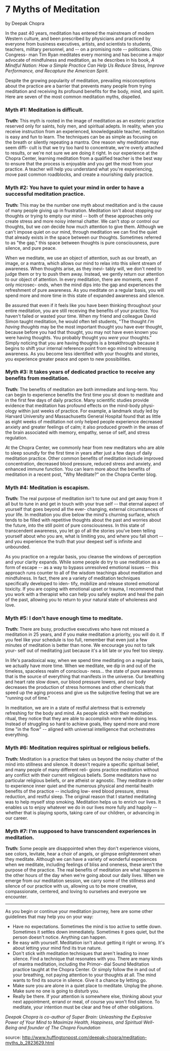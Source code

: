 7 Myths of Meditation
=====================
by Deepak Chopra

In the past 40 years, meditation has entered the mainstream of modern Western culture, and been
prescribed by physicians and practiced by everyone from business executives, artists, and scientists
to students, teachers, military personnel, and -- on a promising note -- politicians. Ohio Congress-
man Tim Ryan meditates every morning and has become a major advocate of mindfulness and
meditation, as he describes in his book, _A Mindful Nation: How a Simple Practice Can Help Us
Reduce Stress, Improve Performance, and Recapture the American Spirit_.

Despite the growing popularity of meditation, prevailing misconceptions about the practice are a
barrier that prevents many people from trying meditation and receiving its profound benefits for
the body, mind, and spirit. Here are seven of the most common meditation myths, dispelled.

### Myth #1: Meditation is difficult.
**Truth:** This myth is rooted in the image of meditation as an esoteric practice reserved only for
saints, holy men, and spiritual adepts. In reality, when you receive instruction from an experienced,
knowledgeable teacher, meditation is easy and fun to learn. The techniques can be as simple as
focusing on the breath or silently repeating a mantra. One reason why meditation may seem diffi-
cult is that we try too hard to concentrate, we're overly attached to results, or we're not sure we are
doing it right. In our experience at the Chopra Center, learning meditation from a qualified teacher
is the best way to ensure that the process is enjoyable and you get the most from your practice. A
teacher will help you understand what you're experiencing, move past common roadblocks, and
create a nourishing daily practice.

### Myth #2: You have to quiet your mind in order to have a successful meditation practice.
**Truth:** This may be the number one myth about meditation and is the cause of many people giving
up in frustration. Meditation isn't about stopping our thoughts or trying to empty our mind -- both
of these approaches only create stress and more noisy internal chatter. We can't stop or control our
thoughts, but we _can_ decide how much attention to give them. Although we can't impose quiet on
our mind, through meditation we can find the quiet that already exists in the space between our
thoughts. Sometimes referred to as "the gap," this space between thoughts is pure consciousness,
pure silence, and pure peace.

When we meditate, we use an object of attention, such as our breath, an image, or a mantra, which
allows our mind to relax into this silent stream of awareness. When thoughts arise, as they inevi-
tably will, we don't need to judge them or try to push them away. Instead, we gently return our
attention to our object of attention. In every meditation, there are moments, even if only microsec-
onds, when the mind dips into the gap and experiences the refreshment of pure awareness. As you
meditate on a regular basis, you will spend more and more time in this state of expanded awareness
and silence.

Be assured that even if it feels like you have been thinking throughout your entire meditation, you
are still receiving the benefits of your practice. You haven't failed or wasted your time. When my
friend and colleague David Simon taught meditation, he would often tell students, "The thought
_I'm having thoughts_ may be the most important thought you have ever thought, because before you
had that thought, you may not have even known you were having thoughts. You probably thought
you _were_ your thoughts." Simply noticing that you are having thoughts is a breakthrough because
it begins to shift your internal reference point from ego mind to witnessing awareness. As you
become less identified with your thoughts and stories, you experience greater peace and open to
new possibilities.

### Myth #3: It takes years of dedicated practice to receive any benefits from meditation.
**Truth:** The benefits of meditation are both immediate and long-term. You can begin to experience
benefits the first time you sit down to meditate and in the first few days of daily practice. Many
scientific studies provide evidence that meditation has profound effects on the mind-body physi-
ology within just weeks of practice. For example, a landmark study led by Harvard University
and Massachusetts General Hospital found that as little as eight weeks of meditation not only
helped people experience decreased anxiety and greater feelings of calm; it also produced growth
in the areas of the brain associated with memory, empathy, sense of self, and stress regulation.

At the Chopra Center, we commonly hear from new meditators who are able to sleep soundly for
the first time in years after just a few days of daily meditation practice. Other common benefits of
meditation include improved concentration, decreased blood pressure, reduced stress and anxiety,
and enhanced immune function. You can learn more about the benefits of meditation in a recent
post, "Why Meditate?" on the Chopra Center blog.

### Myth #4: Meditation is escapism.
**Truth:** The real purpose of meditation isn't to tune out and get away from it all but to tune in and
get in touch with your true self -- that eternal aspect of yourself that goes beyond all the ever-
changing, external circumstances of your life. In meditation you dive below the mind's churning
surface, which tends to be filled with repetitive thoughts about the past and worries about the
future, into the still point of pure consciousness. In this state of transcendent awareness, you let go
of all the stories you've been telling yourself about who you are, what is limiting you, and where
you fall short -- and you experience the truth that your deepest self is infinite and unbounded.

As you practice on a regular basis, you cleanse the windows of perception and your clarity expands.
While some people do try to use meditation as a form of escape -- as a way to bypass unresolved
emotional issues -- this approach runs counter to all of the wisdom teachings about meditation and
mindfulness. In fact, there are a variety of meditation techniques specifically developed to iden-
tify, mobilize and release stored emotional toxicity. If you are coping with emotional upset or
trauma, I recommend that you work with a therapist who can help you safely explore and heal the
pain of the past, allowing you to return to your natural state of wholeness and love.

### Myth #5: I don't have enough time to meditate.
**Truth:** There are busy, productive executives who have not missed a meditation in 25 years, and
if you make meditation a priority, you will do it. If you feel like your schedule is too full, remember
that even just a few minutes of meditation is better than none. We encourage you not to talk your-
self out of meditating just because it's a bit late or you feel too sleepy.

In life's paradoxical way, when we spend time meditating on a regular basis, we actually have
more time. When we meditate, we dip in and out of the timeless, spaceless realm of conscious-
ness... the state of pure awareness that is the source of everything that manifests in the universe.
Our breathing and heart rate slow down, our blood pressure lowers, and our body decreases the
production of stress hormones and other chemicals that speed up the aging process and give us the
subjective feeling that we are "running out of time."

In meditation, we are in a state of restful alertness that is extremely refreshing for the body and
mind. As people stick with their meditation ritual, they notice that they are able to accomplish
more while doing less. Instead of struggling so hard to achieve goals, they spend more and more
time "in the flow" -- aligned with universal intelligence that orchestrates everything.

### Myth #6: Meditation requires spiritual or religious beliefs.
**Truth:** Meditation is a practice that takes us beyond the noisy chatter of the mind into stillness
and silence. It doesn't require a specific spiritual belief, and many people of many different reli-
gions practice meditation without any conflict with their current religious beliefs. Some meditators
have no particular religious beliefs, or are atheist or agnostic. They meditate in order to experience
inner quiet and the numerous physical and mental health benefits of the practice -- including low-
ered blood pressure, stress reduction, and restful sleep. The original reason that I started meditating
was to help myself stop smoking. Meditation helps us to enrich our lives. It enables us to enjoy
whatever we do in our lives more fully and happily -- whether that is playing sports, taking care
of our children, or advancing in our career.

### Myth #7: I'm supposed to have transcendent experiences in meditation.
**Truth:** Some people are disappointed when they don't experience visions, see colors, levitate,
hear a choir of angels, or glimpse enlightenment when they meditate. Although we can have a
variety of wonderful experiences when we meditate, including feelings of bliss and oneness, these
aren't the purpose of the practice. The real benefits of meditation are what happens in the other
hours of the day when we're going about our daily lives. When we emerge from our meditation
session, we carry some of the stillness and silence of our practice with us, allowing us to be more
creative, compassionate, centered, and loving to ourselves and everyone we encounter.

-----

As you begin or continue your meditation journey, here are some other guidelines that may help
you on your way:
* Have no expectations. Sometimes the mind is too active to settle down. Sometimes it settles
down immediately. Sometimes it goes quiet, but the person doesn't notice. Anything can
happen.
* Be easy with yourself. Meditation isn't about getting it right or wrong. It's about letting
your mind find its true nature.
* Don't stick with meditation techniques that aren't leading to inner silence. Find a technique
that resonates with you. There are many kinds of mantra meditation, including the Primor-
dial Sound Meditation practice taught at the Chopra Center. Or simply follow the in and
out of your breathing, not paying attention to your thoughts at all. The mind wants to find
its source in silence. Give it a chance by letting go.
* Make sure you are alone in a quiet place to meditate. Unplug the phone. Make sure no one
is going to disturb you.
* Really be there. If your attention is somewhere else, thinking about your next appointment,
errand or meal, of course you won't find silence. To meditate, your intention must be clear
and free of other obligations.

_Deepak Chopra is co-author of Super Brain: Unleashing the Explosive Power of Your Mind to Maximize
Health, Happiness, and Spiritual Well-Being and founder of The Chopra Foundation_

source: <http://www.huffingtonpost.com/deepak-chopra/meditation-myths_b_2823629.html>
